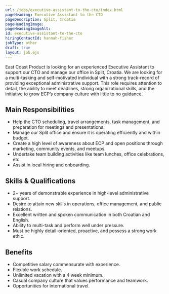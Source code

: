 ```yaml
---
url: /jobs/executive-assistant-to-the-cto/index.html
pageHeading: Executive Assistant to the CTO
pageDescription: Split, Croatia
pageHeadingImage:
pageHeadingImageAlt:
id: executive-assistant-to-the-cto
hiringContactId: hannah-fisher
jobType: other
draft: true
layout: job.ejs
---
```


<p>East Coast Product is looking for an experienced Executive Assistant to support our CTO and manage our office in Split, Croatia.  We are looking for a multi-tasking and self-motivated individual with a strong track-record of providing exceptional administrative support. This role requires attention to detail, the ability to meet deadlines, strong organizational skills, and the initiative to grow ECP’s company culture with little to no guidance.</p>

<h2 class="text-heading-two">Main Responsibilities</h2>

<ul>
  <li>Help the CTO scheduling, travel arrangements, task management, and preparation for meetings and presentations.</li>
  <li>Manage our Split office and ensure it is operating efficiently and within budget.</li>
  <li>Create a high level of awareness about ECP and open positions through marketing, community events, and meetups.</li>
  <li>Undertake team building activities like team lunches, office celebrations, etc.</li>
  <li>Assist in local hiring and onboarding.</li>
</ul>

<h2 class="text-heading-two">Skills &amp; Qualifications</h2>

<ul>
  <li>2+ years of demonstrable experience in high-level administrative support.</li>
  <li>Desire to attain new skills in operations, office management, and public relations.</li>
  <li>Excellent written and spoken communication in both Croatian and English.</li>
  <li>Ability to multi-task and perform well under pressure.</li>
  <li>Must be highly detail-oriented, proactive, and possess a strong work ethic.</li>
</ul>

<h2 class="text-heading-two">Benefits</h2>

<ul>
  <li>Competitive salary commensurate with experience.</li>
  <li>Flexible work schedule.</li>
  <li>Unlimited vacation with a 4 week minimum.</li>
  <li>Casual company culture that values performance and teamwork.</li>
  <li>Opportunities for international travel.</li>
</ul>
